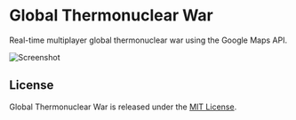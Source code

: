 Global Thermonuclear War
========================

Real-time multiplayer global thermonuclear war using the Google Maps API.

![Screenshot](https://raw.github.com/hnrysmth/global-thermonuclear-war/master/screenshot.png)

License
-------

Global Thermonuclear War is released under the [MIT License].

[Learn, goddamnit]: http://www.youtube.com/watch?v=NHWjlCaIrQo
[MIT License]: http://www.opensource.org/licenses/MIT
